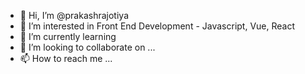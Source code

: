 - 👋 Hi, I’m @prakashrajotiya
- 👀 I’m interested in Front End Development - Javascript, Vue, React
- 🌱 I’m currently learning 
- 💞️ I’m looking to collaborate on ...
- 📫 How to reach me ...

<!---
prakashrajotiya/prakashrajotiya is a ✨ special ✨ repository because its `README.md` (this file) appears on your GitHub profile.
You can click the Preview link to take a look at your changes.
--->
